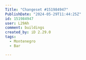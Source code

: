```yaml
---
Title: "Changeset #151984947"
PublishDate: "2024-05-29T11:44:25Z"
id: 151984947
user: L29Ah
comment: buildings
created_by: iD 2.29.0
tags:
  - Montenegro
  - Bar

---
```

